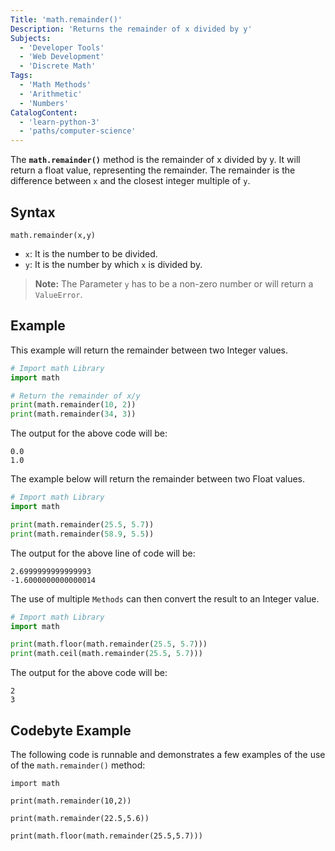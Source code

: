 ```yaml
---
Title: 'math.remainder()'
Description: 'Returns the remainder of x divided by y'
Subjects:
  - 'Developer Tools'
  - 'Web Development'
  - 'Discrete Math'
Tags:
  - 'Math Methods'
  - 'Arithmetic'
  - 'Numbers'
CatalogContent:
  - 'learn-python-3'
  - 'paths/computer-science'
---
```


The **`math.remainder()`** method is the remainder of x divided by y. It will return a float value, representing the remainder. The remainder is the difference between `x` and the closest integer multiple of `y`.

## Syntax

```pseudo
math.remainder(x,y)
```

- `x`: It is the number to be divided.
- `y`: It is the number by which `x` is divided by.

> **Note:** The Parameter `y` has to be a non-zero number or will return a `ValueError`.

## Example

This example will return the remainder between two Integer values.

```python
# Import math Library
import math

# Return the remainder of x/y
print(math.remainder(10, 2))
print(math.remainder(34, 3))
```

The output for the above code will be:

```shell
0.0
1.0
```

The example below will return the remainder between two Float values.

```python
# Import math Library
import math

print(math.remainder(25.5, 5.7))
print(math.remainder(58.9, 5.5))
```

The output for the above line of code will be:

```shell
2.6999999999999993
-1.6000000000000014
```

The use of multiple `Methods` can then convert the result to an Integer value.

```python
# Import math Library
import math

print(math.floor(math.remainder(25.5, 5.7)))
print(math.ceil(math.remainder(25.5, 5.7)))
```

The output for the above code will be:

```shell
2
3
```

## Codebyte Example

The following code is runnable and demonstrates a few examples of the use of the `math.remainder()` method:

```codebyte/python
import math

print(math.remainder(10,2))

print(math.remainder(22.5,5.6))

print(math.floor(math.remainder(25.5,5.7)))
```
